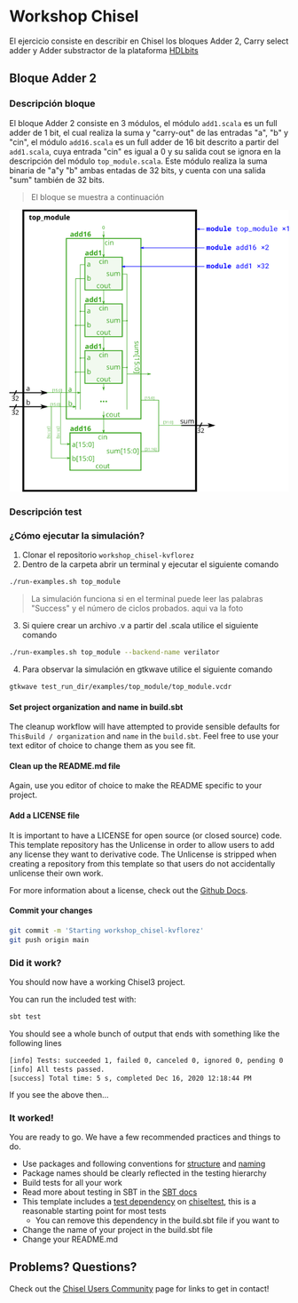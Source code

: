 Workshop Chisel
=======================

El ejercicio consiste en describir en Chisel los bloques Adder 2, Carry select adder y Adder substractor de la plataforma [HDLbits](https://hdlbits.01xz.net/wiki/Module_fadd)

## Bloque Adder 2

### Descripción bloque
El bloque Adder 2 consiste en 3 módulos, el módulo `add1.scala` es un full adder de 1 bit, el cual realiza la suma y "carry-out" de las entradas "a", "b" y "cin", el módulo `add16.scala` es un full adder de 16 bit descrito a partir del `add1.scala`, cuya entrada "cin" es igual a 0 y su salida cout se ignora en la descripción del módulo `top_module.scala`. Este módulo realiza la suma binaria de "a"y "b" ambas entadas de 32 bits, y cuenta con una salida "sum" también de 32 bits.

> El bloque se muestra a continuación

![](https://github.com/Computer-Architecture-I-UIS/workshop_chisel-kvflorez/blob/main/adder2.png)
### Descripción test



### ¿Cómo ejecutar la simulación?

1. Clonar el repositorio `workshop_chisel-kvflorez`
2. Dentro de la carpeta abrir un terminal y ejecutar el siguiente comando
```sh
./run-examples.sh top_module
```
>La simulación funciona si en el terminal puede leer las palabras "Success" y el número de ciclos probados.
aqui va la foto

3. Si quiere crear un archivo .v a partir del .scala utilice el siguiente comando
```sh
./run-examples.sh top_module --backend-name verilator

```
4. Para observar la simulación en gtkwave utilice el siguiente comando
```sh
gtkwave test_run_dir/examples/top_module/top_module.vcdr

```
#### Set project organization and name in build.sbt

The cleanup workflow will have attempted to provide sensible defaults for `ThisBuild / organization` and `name` in the `build.sbt`.
Feel free to use your text editor of choice to change them as you see fit.

#### Clean up the README.md file

Again, use you editor of choice to make the README specific to your project.

#### Add a LICENSE file

It is important to have a LICENSE for open source (or closed source) code.
This template repository has the Unlicense in order to allow users to add any license they want to derivative code.
The Unlicense is stripped when creating a repository from this template so that users do not accidentally unlicense their own work.

For more information about a license, check out the [Github Docs](https://docs.github.com/en/free-pro-team@latest/github/building-a-strong-community/adding-a-license-to-a-repository).

#### Commit your changes
```sh
git commit -m 'Starting workshop_chisel-kvflorez'
git push origin main
```

### Did it work?

You should now have a working Chisel3 project.

You can run the included test with:
```sh
sbt test
```

You should see a whole bunch of output that ends with something like the following lines
```
[info] Tests: succeeded 1, failed 0, canceled 0, ignored 0, pending 0
[info] All tests passed.
[success] Total time: 5 s, completed Dec 16, 2020 12:18:44 PM
```
If you see the above then...

### It worked!

You are ready to go. We have a few recommended practices and things to do.

* Use packages and following conventions for [structure](https://www.scala-sbt.org/1.x/docs/Directories.html) and [naming](http://docs.scala-lang.org/style/naming-conventions.html)
* Package names should be clearly reflected in the testing hierarchy
* Build tests for all your work
* Read more about testing in SBT in the [SBT docs](https://www.scala-sbt.org/1.x/docs/Testing.html)
* This template includes a [test dependency](https://www.scala-sbt.org/1.x/docs/Library-Dependencies.html#Per-configuration+dependencies) on [chiseltest](https://github.com/ucb-bar/chisel-testers2), this is a reasonable starting point for most tests
  * You can remove this dependency in the build.sbt file if you want to
* Change the name of your project in the build.sbt file
* Change your README.md

## Problems? Questions?

Check out the [Chisel Users Community](https://www.chisel-lang.org/community.html) page for links to get in contact!
